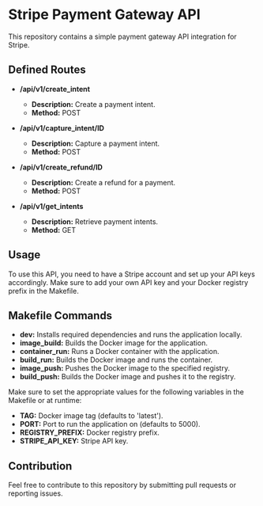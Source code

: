 # Stripe Payment Gateway API

This repository contains a simple payment gateway API integration for Stripe.

## Defined Routes

- **/api/v1/create_intent**
  - **Description:** Create a payment intent.
  - **Method:** POST

- **/api/v1/capture_intent/ID**
  - **Description:** Capture a payment intent.
  - **Method:** POST

- **/api/v1/create_refund/ID**
  - **Description:** Create a refund for a payment.
  - **Method:** POST

- **/api/v1/get_intents**
  - **Description:** Retrieve payment intents.
  - **Method:** GET

## Usage

To use this API, you need to have a Stripe account and set up your API keys accordingly. Make sure to add your own API key and your Docker registry prefix in the Makefile.

## Makefile Commands

- **dev:** Installs required dependencies and runs the application locally.
- **image_build:** Builds the Docker image for the application.
- **container_run:** Runs a Docker container with the application.
- **build_run:** Builds the Docker image and runs the container.
- **image_push:** Pushes the Docker image to the specified registry.
- **build_push:** Builds the Docker image and pushes it to the registry.

Make sure to set the appropriate values for the following variables in the Makefile or at runtime:

- **TAG:** Docker image tag (defaults to 'latest').
- **PORT:** Port to run the application on (defaults to 5000).
- **REGISTRY_PREFIX:** Docker registry prefix.
- **STRIPE_API_KEY:** Stripe API key.

## Contribution

Feel free to contribute to this repository by submitting pull requests or reporting issues.

